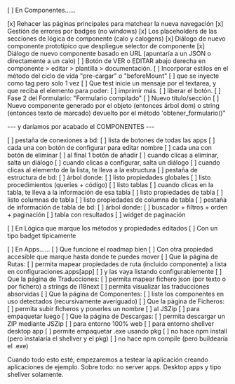 [ ] En Componentes......

[x] Rehacer las páginas principales para matchear la nueva navegación
[x] Gestión de errores por badges (no windows)
[x] Los placeholders de las secciones de lógica de componente (calo y calogens)
[x] Diálogo de nuevo componente prototípico que despliegue selector de componente
[x] Diálogo de nuevo componente basado en URL (apuntaría a un JSON o directamente a un calo)
[ ] Botón de VER o EDITAR abajo derecha en componente > editar > plantilla > documentación.
[ ] Incorporar estilos en el método del ciclo de vida "pre-cargar" o "beforeMount" 
    [ ] que se inyecte como tag pero solo 1 vez
[ ] Que test inicie un mensaje por el textarea, y que reciba el elemento para poder:
    [ ] imprimir más.
    [ ] liberar el botón.
[ ] Fase 2 del Formulario: "Formulario compilado"
    [ ] Nuevo título/sección
    [ ] Nuevo componente generado por el objeto (entonces árbol dom) o string (entonces texto de marcado) devuelto por el método 'obtener_formulario()"

--- y daríamos por acabado el COMPONENTES ---

[ ] pestaña de conexiones a bd:
    [ ] lista de botones de todas las apps
        [ ] cada una con botón de configurar para editar nombre
        [ ] cada una con botón de eliminar
        [ ] al final 1 botón de añadir
        [ ] cuando clicas a eliminar, salta un diálogo
        [ ] cuando clicas a configurar, salta un diálogo
        [ ] cuando clicas al elemento de la lista, te lleva a la estructura
[ ] pestaña de estructura de bd:
    [ ] árbol donde:
        [ ] listo propiedades globales
        [ ] listo procedimientos (queries + código)
        [ ] listo tablas
        [ ] cuando clicas en la tabla, te lleva a la información de esa tabla
            [ ] listo propiedades de tabla
            [ ] listo columnas de tabla
                [ ] listo propiedades de columna de tabla
[ ] pestaña de información de tabla de bd:
    [ ] árbol donde:
        [ ] buscador + filtros + orden + paginación
        [ ] tabla con resultados
        [ ] widget de paginación


[ ] En Lógica que marque los métodos y propiedades editados
    [ ] Con un tipo badget tipicamente

[ ] En Apps......
[ ] Que funcione el roadmap bien
    [ ] Con otra propiedad accesible que marque hasta donde te puedes mover
[ ] Que la página de Rutas:
    [ ] permita mapear propiedades de ruta (incluido componente) a lista en configuraciones.apps[app]
    [ ] y las vaya listando configurablemente
[ ] Que la página de Traducciones:
    [ ] permita mapear fichero json (por texto o por fichero) a strings de i18next
    [ ] permita visualizar las traducciones absorvidas
[ ] Que la página de Componentes:
    [ ] liste los componentes en uso detectados (recursivamente averiguado)
[ ] Que la página de Ficheros:
    [ ] permita subir ficheros y ponerles un nombre
    [ ] al JSZip
    [ ] para empaquetar luego
[ ] Que la página de Descargas:
    [ ] permita descargar un ZIP mediante JSZip
        [ ] para entorno 100% web
        [ ] para entorno shellver desktop app
            [ ] permite empaquetar .exe usando pkg
            [ ] no hace npm install (pero instalaría el shellver y el pkg)
            [ ] no hace npm compile (pero buildearía el .exe)

Cuando todo esto esté, empezaremos a testear la aplicación creando aplicaciones de ejemplo.
Sobre todo: no server apps. Desktop apps y tipo shellver solamente.
